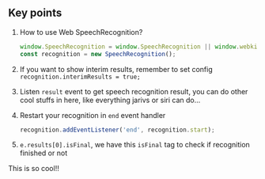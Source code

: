 ## Key points

1. How to use Web SpeechRecognition?
    ```js
    window.SpeechRecognition = window.SpeechRecognition || window.webkitSpeechRecognition;
    const recognition = new SpeechRecognition();
    ```

2. If you want to show interim results, remember to set config `recognition.interimResults = true;`

3. Listen `result` event to get speech recognition result, you can do other cool stuffs in here, like everything jarivs or siri can do...

4. Restart your recognition in `end` event handler
    ```js
    recognition.addEventListener('end', recognition.start);
    ```

5. `e.results[0].isFinal`, we have this `isFinal` tag to check if recognition finished or not

This is so cool!!